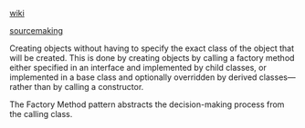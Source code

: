 [wiki](https://en.wikipedia.org/wiki/Factory_method_pattern#Overview)

[sourcemaking](https://sourcemaking.com/design_patterns/builder)

Creating objects without having to specify the exact class of the object that will be created. This is done by creating objects by calling a factory method either specified in an interface and implemented by child classes, or implemented in a base class and optionally overridden by derived classes—rather than by calling a constructor.


The Factory Method pattern abstracts the decision-making process from the calling class. 
